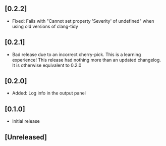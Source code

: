 ## [0.2.2]

- Fixed: Fails with "Cannot set property 'Severity' of undefined" when using
old versions of clang-tidy

## [0.2.1]

- Bad release due to an incorrect cherry-pick. This is a learning experience!
This release had nothing more than an updated changelog. It is otherwise
equivalent to 0.2.0

## [0.2.0]

- Added: Log info in the output panel

## [0.1.0]

- Initial release

## [Unreleased]
